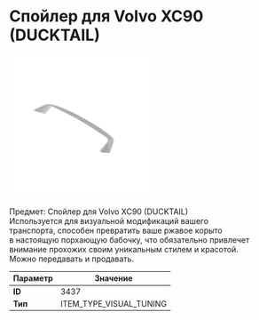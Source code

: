 # Спойлер для Volvo XC90 (DUCKTAIL)

![Item Image](../img/3437.webp?raw=true)

Предмет: Спойлер для Volvo XC90 (DUCKTAIL)<br>Используется для визуальной модификаций вашего<br>транспорта, способен превратить ваше ржавое корыто<br>в настоящую порхающую бабочку, что обязательно привлечет<br>внимание прохожих своим уникальным стилем и красотой.<br>Можно передавать и продавать.


| Параметр | Значение |
|----------|----------|
| **ID** | 3437 |
| **Тип** | ITEM_TYPE_VISUAL_TUNING |

